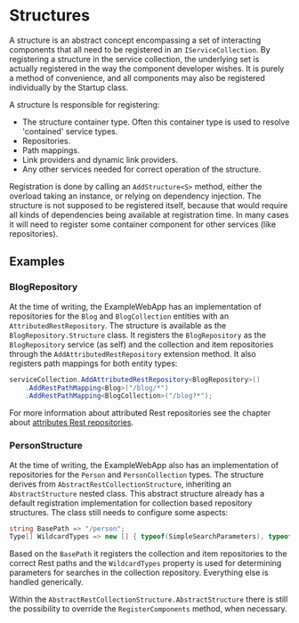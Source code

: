 # Structures
A structure is an abstract concept encompassing a set of interacting components that all need to be registered in an `IServiceCollection`.
By registering a structure in the service collection, the underlying set is actually registered in the way the component developer wishes.
It is purely a method of convenience, and all components may also be registered individually by the Startup class.

A structure Is responsible for registering:
* The structure container type.
  Often this container type is used to resolve 'contained' service types.
* Repositories.
* Path mappings.
* Link providers and dynamic link providers.
* Any other services needed for correct operation of the structure.

Registration is done by calling an `AddStructure<S>` method, either the overload taking an instance, or relying on dependency injection.
The structure is not supposed to be registered itself, because that would require all kinds of dependencies being available at registration time. 
In many cases it will need to register some container component for other services (like repositories).

## Examples

### BlogRepository
At the time of writing, the ExampleWebApp has an implementation of repositories for the `Blog` and `BlogCollection` entities with an `AttributedRestRepository`. 
The structure is available as the `BlogRepository.Structure` class. 
It registers the `BlogRepository` as the `BlogRepository` service (as self)  and the collection and item repositories through the `AddAttributedRestRepository` extension method.
It also registers path mappings for both entity types:

```csharp
serviceCollection.AddAttributedRestRepository<BlogRepository>()
    .AddRestPathMapping<Blog>("/blog/*")
    .AddRestPathMapping<BlogCollection>("/blog?*");
```

For more information about attributed Rest repositories see the chapter about [attributes Rest repositories](attrRepo.md).

### PersonStructure
At the time of writing, the ExampleWebApp also has an implementation of repositories for the `Person` and `PersonCollection` types.
The structure derives from `AbstractRestCollectionStructure`, inheriting an `AbstractStructure` nested class.
This abstract structure already has a default registration implementation for collection based repository structures.
The class still needs to configure some aspects:

```csharp
string BasePath => "/person";
Type[] WildcardTypes => new [] { typeof(SimpleSearchParameters), typeof(CollectionParameters) };
```

Based on the `BasePath` it registers the collection and item repositories to the correct Rest paths and the `WildcardTypes` property is used for determining parameters for searches in the collection repository.
Everything else is handled generically.

Within the `AbstractRestCollectionStructure.AbstractStructure` there is still the possibility to override the `RegisterComponents` method, when necessary.